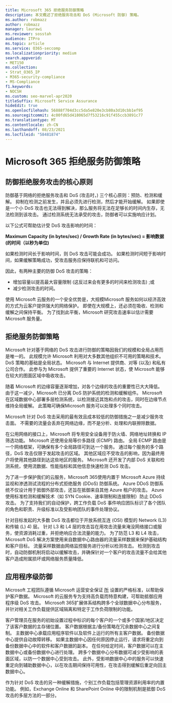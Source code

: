 ```yaml
---
title: Microsoft 365 拒绝服务防御策略
description: 本文概述了拒绝服务攻击和 DoS (Microsoft 防御) 策略。
ms.author: robmazz
author: robmazz
manager: laurawi
ms.reviewer: sosstah
audience: ITPro
ms.topic: article
ms.service: O365-seccomp
ms.localizationpriority: medium
search.appverid:
- MET150
ms.collection:
- Strat_O365_IP
- M365-security-compliance
- MS-Compliance
f1.keywords:
- NOCSH
ms.custom: seo-marvel-apr2020
titleSuffix: Microsoft Service Assurance
hideEdit: true
ms.openlocfilehash: 56888f704d3cc5da5e820e3cb80a3d10cbb1ef95
ms.sourcegitcommit: 4c00fd65d418065d7f53216c91f455ccb3891c77
ms.translationtype: MT
ms.contentlocale: zh-CN
ms.lasthandoff: 08/23/2021
ms.locfileid: "58481874"
---
```

# <a name="microsoft-365-denial-of-service-defense-strategy"></a>Microsoft 365 拒绝服务防御策略

## <a name="core-principles-of-defense-against-denial-of-service-attacks"></a>防御拒绝服务攻击的核心原则

防御基于网络的拒绝服务攻击和 DoS (攻击时，) 三个核心原则：预防、检测和缓解。 抑制在检测之前发生，并且必须先进行检测，然后才能开始缓解。 如果即使是一个小 DoS 攻击也无法得到解决，那么服务将无法在足够长的时间内生存，无法检测到该攻击。 通过检测系统无法承受的攻击，防御者可以实施响应计划。

以下公式可帮助估计受 DoS 攻击影响的时间：

  **Maximum Capacity (in bytes/sec) / Growth Rate (in bytes/sec) = 影响数据 (的时间（以秒为单位)**

如果检测时间长于影响时间，则 DoS 攻击可能会成功。 如果检测时间短于影响时间，如果缓解策略成功，受攻击服务应保持联机和可访问。

因此，有两种主要的防御 DoS 攻击的策略：

- 增加容量以提高最大容量限制 (这反过来会有更多的时间来检测攻击) ;或
- 减少检测攻击的时间。

使用 Microsoft 云服务的一个安全优势是，大规模Microsoft 服务如何以经济高效的方式为云客户提供强大的网络保护。 即使在大规模上，还必须在吸收、检测和缓解之间保持平衡。 为了找到此平衡，Microsoft 研究攻击速率以估计需要Microsoft 服务量。

## <a name="denial-of-service-defense-strategy"></a>拒绝服务防御策略

Microsoft 针对基于网络的 DoS 攻击进行防御的策略因我们的规模和全局占用而是唯一的。 此规模允许 Microsoft 利用对大多数其他组织不可用的策略和技术。 DoS 策略的基础是全局状态。 Microsoft 与 Internet 提供商、对等 (以及) 和私有公司合作。 此参与为 Microsoft 提供了重要的 Internet 状态，使 Microsoft 能够在较大的图面区域中吸收攻击。

随着 Microsoft 的边缘容量逐渐增加，对各个边缘的攻击的重要性已大大降低。 由于这一减少，Microsoft 已分离 DoS 防护系统的检测和缓解组件。 Microsoft 在区域数据中心部署多层检测系统，以检测接近其饱和点的攻击，同时在边缘节点维持全局缓解。 此策略可确保Microsoft 服务可以处理多个同时攻击。

Microsoft 针对 DoS 攻击采用的最有效且成本较低的防御措施之一是减少服务攻击面。 不需要的流量会丢弃在网络边缘，而不是分析、处理和内联擦除数据。

在公用网络的接口上，Microsoft 将专用安全设备用于防火墙、网络地址转换和 IP 筛选功能。 Microsoft 还使用全局等价多路径 (ECMP) 路由。 全局 ECMP 路由是一个网络框架，可确保有多个全局路径可到达一个服务。 通过每个服务的多个路径，DoS 攻击仅限于发起攻击的区域。 其他区域应不受攻击的影响，因为最终用户将使用其他路径到达这些地区的服务。 Microsoft 还开发了内部 DoS 关联和检测系统，使用流数据、性能指标和其他信息快速检测 DoS 攻击。

为了进一步保护我们的云服务，Microsoft 365使用内置于 Microsoft Azure 持续监视和渗透测试流程的分布式拒绝服务 (DDoS) 防御系统。 Azure DDoS 防御系统不仅设计用于抵御外部攻击，还旨在抵御来自其他 Azure 租户的攻击。 Azure 使用标准检测和缓解技术（如 SYN Cookie、速率限制和连接限制）防止 DDoS 攻击。 为了支持我们的自动保护，跨工作负载 DoS 事件响应团队标识了各个团队的角色和职责、升级标准以及受影响团队的事件处理协议。

针对目标发起的大多数 DoS 攻击都位于开放系统互连 (OSI) 模型的 Network (L3) 和传输[](/windows-hardware/drivers/network/windows-network-architecture-and-the-osi-model) (L) 4) 层。 针对 L3 和 L4 层的攻击旨在用攻击流量来淹没网络接口或服务，使资源消耗过重，并拒绝响应合法流量的能力。 为了防范 L3 和 L4 攻击，Microsoft DoS 解决方案使用来自数据中心路由器的流量采样数据来保护基础结构和客户目标。 流量采样数据由网络监控服务进行分析以检测攻击。 检测到攻击时，自动防御机制将启动以缓解攻击，并确保针对一个客户的攻击流量不会给其他客户造成附属损坏或网络服务质量降低。

## <a name="application-level-defenses"></a>应用程序级防御

Microsoft 工程团队遵循 Microsoft 运营安全保证 [所](https://www.microsoft.com/SDL/OperationalSecurityAssurance) 设置的严格标准，以帮助保护客户数据。 Microsoft 的云服务专为支持高负载而特意构建，可帮助抵御应用程序级 DoS 攻击。 Microsoft 365扩展体系结构跨多个全球数据中心分布服务，并针对相关工作负载提供区域隔离和特定于工作负荷限制的功能。

客户管理员在服务的初始设置过程中标识的每个客户的一个或多个国家/地区决定了该客户数据的主存储位置。 客户数据根据主/备份策略在冗余数据中心之间复制。 主数据中心承载应用程序软件以及软件上运行的所有主客户数据。 备份数据中心提供自动故障转移。 如果主数据中心因任何原因停止运行，请求将重定向到备份数据中心中的软件和客户数据的副本。 在任何给定时间，客户数据可以在主数据中心或备份数据中心进行处理。 跨多个数据中心分布数据可减少受影响的表面区域，以防一个数据中心受到攻击。 此外，受影响数据中心中的服务可以快速重定向到辅助数据中心，以在攻击期间保持可用性，在攻击得到缓解后重定向回主数据中心。

作为针对 DoS 攻击的另一种缓解措施，个别工作负载包括管理资源利用率的内置功能。 例如，Exchange Online 和 SharePoint Online 中的限制机制是抵御 DoS 攻击的多层方法的一部分。
